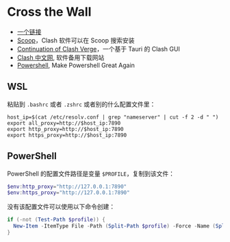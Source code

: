 # Cross the Wall

- [一个链接](https://feiniaoyun01.life/#/register?code=W6Oo9meK)
- [Scoop](/refs/scoop)，Clash 软件可以在 Scoop 搜索安装
- [Continuation of Clash Verge](https://github.com/clash-verge-rev/clash-verge-rev)，一个基于 Tauri 的 Clash GUI
- [Clash 中文网](https://clashcn.com/clash), 软件备用下载网站
- [Powershell](/refs/scoop), Make Powershell Great Again

## WSL

粘贴到 `.bashrc` 或者 `.zshrc` 或者别的什么配置文件里：

```shell
host_ip=$(cat /etc/resolv.conf | grep "nameserver" | cut -f 2 -d " ")
export all_proxy=http://$host_ip:7890
export http_proxy=http://$host_ip:7890
export https_proxy=http://$host_ip:7890
```

## PowerShell

PowerShell 的配置文件路径是变量 `$PROFILE`，复制到该文件：

```powershell
$env:http_proxy="http://127.0.0.1:7890"
$env:https_proxy="http://127.0.0.1:7890"
```

没有该配置文件可以使用以下命令创建：

```powershell
if (-not (Test-Path $profile)) {
  New-Item -ItemType File -Path (Split-Path $profile) -Force -Name (Split-Path $profile -Leaf)
}
```
